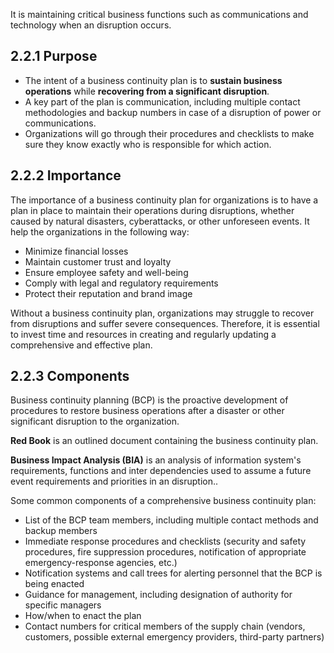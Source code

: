 
It is maintaining critical business functions such as communications and technology when an disruption occurs.

## 2.2.1 Purpose 

- The intent of a business continuity plan is to **sustain business operations** while **recovering from a significant disruption**.
- A key part of the plan is communication, including multiple contact methodologies and backup numbers in case of a disruption of power or communications.
- Organizations will go through their procedures and checklists to make sure they know exactly who is responsible for which action.

## 2.2.2 Importance

The importance of a business continuity plan for organizations is to have a plan in place to maintain their operations during disruptions, whether caused by natural disasters, cyberattacks, or other unforeseen events. It help the organizations in the following way: 

- Minimize financial losses
- Maintain customer trust and loyalty
- Ensure employee safety and well-being
- Comply with legal and regulatory requirements
- Protect their reputation and brand image

Without a business continuity plan, organizations may struggle to recover from disruptions and suffer severe consequences. Therefore, it is essential to invest time and resources in creating and regularly updating a comprehensive and effective plan.

## 2.2.3 Components

Business continuity planning (BCP) is the proactive development of procedures to restore business operations after a disaster or other significant disruption to the organization.

**Red Book** is an outlined document containing the business continuity plan.

**Business Impact Analysis (BIA)** is an analysis of information system's requirements, functions and inter dependencies used to assume a future event requirements and priorities in an disruption.. 

Some common components of a comprehensive business continuity plan:

-   List of the BCP team members, including multiple contact methods and backup members
-   Immediate response procedures and checklists (security and safety procedures, fire suppression procedures, notification of appropriate emergency-response agencies, etc.)
-   Notification systems and call trees for alerting personnel that the BCP is being enacted
-   Guidance for management, including designation of authority for specific managers
-   How/when to enact the plan
-   Contact numbers for critical members of the supply chain (vendors, customers, possible external emergency providers, third-party partners)
